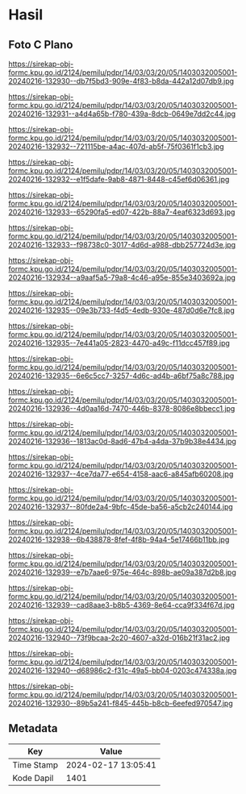 # Hasil

## Foto C Plano

https://sirekap-obj-formc.kpu.go.id/2124/pemilu/pdpr/14/03/03/20/05/1403032005001-20240216-132930--db7f5bd3-909e-4f83-b8da-442a12d07db9.jpg

https://sirekap-obj-formc.kpu.go.id/2124/pemilu/pdpr/14/03/03/20/05/1403032005001-20240216-132931--a4d4a65b-f780-439a-8dcb-0649e7dd2c44.jpg

https://sirekap-obj-formc.kpu.go.id/2124/pemilu/pdpr/14/03/03/20/05/1403032005001-20240216-132932--721115be-a4ac-407d-ab5f-75f0361f1cb3.jpg

https://sirekap-obj-formc.kpu.go.id/2124/pemilu/pdpr/14/03/03/20/05/1403032005001-20240216-132932--e1f5dafe-9ab8-4871-8448-c45ef6d06361.jpg

https://sirekap-obj-formc.kpu.go.id/2124/pemilu/pdpr/14/03/03/20/05/1403032005001-20240216-132933--65290fa5-ed07-422b-88a7-4eaf6323d693.jpg

https://sirekap-obj-formc.kpu.go.id/2124/pemilu/pdpr/14/03/03/20/05/1403032005001-20240216-132933--f98738c0-3017-4d6d-a988-dbb257724d3e.jpg

https://sirekap-obj-formc.kpu.go.id/2124/pemilu/pdpr/14/03/03/20/05/1403032005001-20240216-132934--a9aaf5a5-79a8-4c46-a95e-855e3403692a.jpg

https://sirekap-obj-formc.kpu.go.id/2124/pemilu/pdpr/14/03/03/20/05/1403032005001-20240216-132935--09e3b733-f4d5-4edb-930e-487d0d6e7fc8.jpg

https://sirekap-obj-formc.kpu.go.id/2124/pemilu/pdpr/14/03/03/20/05/1403032005001-20240216-132935--7e441a05-2823-4470-a49c-f11dcc457f89.jpg

https://sirekap-obj-formc.kpu.go.id/2124/pemilu/pdpr/14/03/03/20/05/1403032005001-20240216-132935--6e6c5cc7-3257-4d6c-ad4b-a6bf75a8c788.jpg

https://sirekap-obj-formc.kpu.go.id/2124/pemilu/pdpr/14/03/03/20/05/1403032005001-20240216-132936--4d0aa16d-7470-446b-8378-8086e8bbecc1.jpg

https://sirekap-obj-formc.kpu.go.id/2124/pemilu/pdpr/14/03/03/20/05/1403032005001-20240216-132936--1813ac0d-8ad6-47b4-a4da-37b9b38e4434.jpg

https://sirekap-obj-formc.kpu.go.id/2124/pemilu/pdpr/14/03/03/20/05/1403032005001-20240216-132937--4ce7da77-e654-4158-aac6-a845afb60208.jpg

https://sirekap-obj-formc.kpu.go.id/2124/pemilu/pdpr/14/03/03/20/05/1403032005001-20240216-132937--80fde2a4-9bfc-45de-ba56-a5cb2c240144.jpg

https://sirekap-obj-formc.kpu.go.id/2124/pemilu/pdpr/14/03/03/20/05/1403032005001-20240216-132938--6b438878-8fef-4f8b-94a4-5e17466b11bb.jpg

https://sirekap-obj-formc.kpu.go.id/2124/pemilu/pdpr/14/03/03/20/05/1403032005001-20240216-132939--e7b7aae6-975e-464c-898b-ae09a387d2b8.jpg

https://sirekap-obj-formc.kpu.go.id/2124/pemilu/pdpr/14/03/03/20/05/1403032005001-20240216-132939--cad8aae3-b8b5-4369-8e64-cca9f334f67d.jpg

https://sirekap-obj-formc.kpu.go.id/2124/pemilu/pdpr/14/03/03/20/05/1403032005001-20240216-132940--73f9bcaa-2c20-4607-a32d-016b21f31ac2.jpg

https://sirekap-obj-formc.kpu.go.id/2124/pemilu/pdpr/14/03/03/20/05/1403032005001-20240216-132940--d68986c2-f31c-49a5-bb04-0203c474338a.jpg

https://sirekap-obj-formc.kpu.go.id/2124/pemilu/pdpr/14/03/03/20/05/1403032005001-20240216-132930--89b5a241-f845-445b-b8cb-6eefed970547.jpg


## Metadata

| Key        | Value               |
| ---------- | ------------------- |
| Time Stamp | 2024-02-17 13:05:41 |
| Kode Dapil | 1401                |



